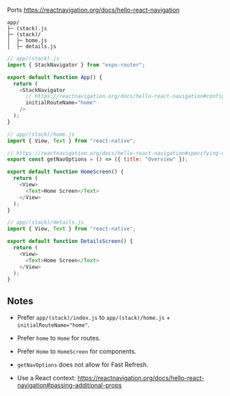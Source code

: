 Ports https://reactnavigation.org/docs/hello-react-navigation

```
app/
├─ (stack).js
├─ (stack)/
│  ├─ home.js
│  ├─ details.js
```

```js
// app/(stack).js
import { StackNavigator } from "expo-router";

export default function App() {
  return (
    <StackNavigator
      // https://reactnavigation.org/docs/hello-react-navigation#configuring-the-navigator
      initialRouteName="home"
    />
  );
}
```

```js
// app/(stack)/home.js
import { View, Text } from "react-native";

// https://reactnavigation.org/docs/hello-react-navigation#specifying-options
export const getNavOptions = () => ({ title: "Overview" });

export default function HomeScreen() {
  return (
    <View>
      <Text>Home Screen</Text>
    </View>
  );
}
```

```js
// app/(stack)/details.js
import { View, Text } from "react-native";

export default function DetailsScreen() {
  return (
    <View>
      <Text>Home Screen</Text>
    </View>
  );
}
```

## Notes

- Prefer `app/(stack)/index.js` to `app/(stack)/home.js` + `initialRouteName="home"`.
- Prefer `home` to `Home` for routes.
- Prefer `Home` to `HomeScreen` for components.
- `getNavOptions` does not allow for Fast Refresh.

- Use a React context: https://reactnavigation.org/docs/hello-react-navigation#passing-additional-props
